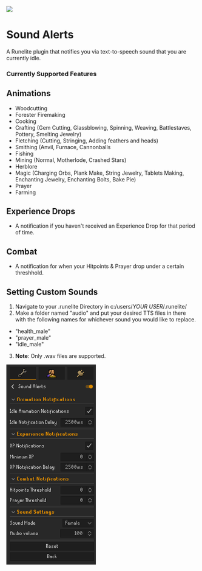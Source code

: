 ![](https://runelite.net/img/logo.png)
# Sound Alerts
A Runelite plugin that notifies you via text-to-speech sound that you are currently idle.

### Currently Supported Features

## Animations
- Woodcutting
- Forester Firemaking
- Cooking
- Crafting (Gem Cutting, Glassblowing, Spinning, Weaving, Battlestaves, Pottery, Smelting Jewelry)
- Fletching (Cutting, Stringing, Adding feathers and heads)
- Smithing (Anvil, Furnace, Cannonballs
- Fishing 
- Mining (Normal, Motherlode, Crashed Stars)
- Herblore
- Magic (Charging Orbs, Plank Make, String Jewelry, Tablets Making, Enchanting Jewelry, Enchanting Bolts, Bake Pie)
- Prayer
- Farming

## Experience Drops
- A notification if you haven't received an Experience Drop for that period of time.

## Combat
- A notification for when your Hitpoints & Prayer drop under a certain threshhold.

## Setting Custom Sounds
1. Navigate to your .runelite Directory in c:/users/*YOUR USER*/.runelite/
2. Make a folder named "audio" and put your desired TTS files in there with the following names for whichever sound you would like to replace.
- "health_male"
- "prayer_male" 
- "idle_male"
3. **Note**: Only .wav files are supported.

![img.png](img.png)
